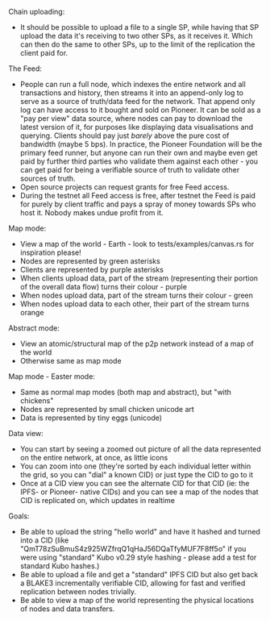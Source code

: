 Chain uploading:
* It should be possible to upload a file to a single SP, while having that SP upload the data it's receiving to two other SPs, as it receives it. Which can then do the same to other SPs, up to the limit of the replication the client paid for.

The Feed:
* People can run a full node, which indexes the entire network and all transactions and history, then streams it into an append-only log to serve as a source of truth/data feed for the network. That append only log can have access to it bought and sold on Pioneer. It can be sold as a "pay per view" data source, where nodes can pay to download the latest version of it, for purposes like displaying data visualisations and querying. Clients should pay just *barely* above the pure cost of bandwidth (maybe 5 bps). In practice, the Pioneer Foundation will be the primary feed runner, but anyone can run their own and maybe even get paid by further third parties who validate them against each other - you can get paid for being a verifiable source of truth to validate other sources of truth.
* Open source projects can request grants for free Feed access.
* During the testnet all Feed access is free, after testnet the Feed is paid for purely by client traffic and pays a spray of money towards SPs who host it. Nobody makes undue profit from it.

Map mode:
* View a map of the world - Earth - look to tests/examples/canvas.rs for inspiration please!
* Nodes are represented by green asterisks
* Clients are represented by purple asterisks
* When clients upload data, part of the stream (representing their portion of the overall data flow) turns their colour - purple
* When nodes upload data, part of the stream turns their colour - green
* When nodes upload data to each other, their part of the stream turns orange

Abstract mode:
* View an atomic/structural map of the p2p network instead of a map of the world
* Otherwise same as map mode

Map mode - Easter mode:
* Same as normal map modes (both map and abstract), but "with chickens"
* Nodes are represented by small chicken unicode art
* Data is represented by tiny eggs (unicode)

Data view:
* You can start by seeing a zoomed out picture of all the data represented on the entire network, at once, as little icons
* You can zoom into one (they're sorted by each individual letter within the grid, so you can "dial" a known CID) or just type the CID to go to it
* Once at a CID view you can see the alternate CID for that CID (ie: the IPFS- or Pioneer- native CIDs) and you can see a map of the nodes that CID is replicated on, which updates in realtime

Goals:
* Be able to upload the string "hello world" and have it hashed and turned into a CID (like "QmT78zSuBmuS4z925WZfrqQ1qHaJ56DQaTfyMUF7F8ff5o" if you were using "standard" Kubo v0.29 style hashing - please add a test for standard Kubo hashes.)
* Be able to upload a file and get a "standard" IPFS CID but also get back a BLAKE3 incrementally verifiable CID, allowing for fast and verified replication between nodes trivially.
* Be able to view a map of the world representing the physical locations of nodes and data transfers.
